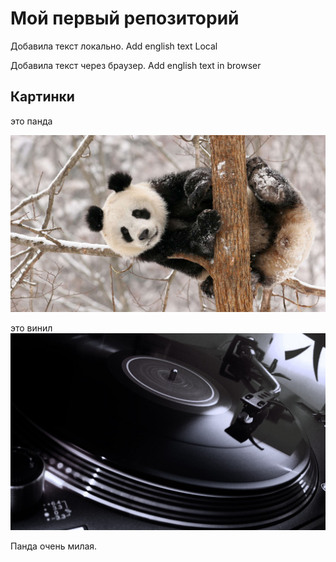 # Мой первый репозиторий

Добавила текст локально. Add english text Local

Добавила текст через браузер. Add english text in browser





## Картинки 
это панда

![это панда](panda.jpeg)

это винил
![это винил](vinil.jpeg)

Панда очень милая.
